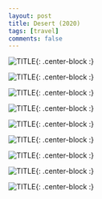 ```yaml
---
layout: post
title: Desert (2020)
tags: [travel]
comments: false
---
```


![TITLE](https://i.imgur.com/LBZZXzx.jpg){: .center-block :}

![TITLE](https://i.imgur.com/fdcEkox.jpg){: .center-block :}

![TITLE](https://i.imgur.com/BJIN4zF.jpg){: .center-block :}

![TITLE](https://i.imgur.com/bE3IbYZ.jpg){: .center-block :}

![TITLE](https://i.imgur.com/zU161mK.jpg){: .center-block :}

![TITLE](https://i.imgur.com/rdgvMx0.jpg){: .center-block :}

![TITLE](https://i.imgur.com/S7j6G2Y.jpg){: .center-block :}

![TITLE](https://i.imgur.com/vNDPq0T.jpg){: .center-block :}

![TITLE](https://i.imgur.com/Oz3CsJE.jpg){: .center-block :}


